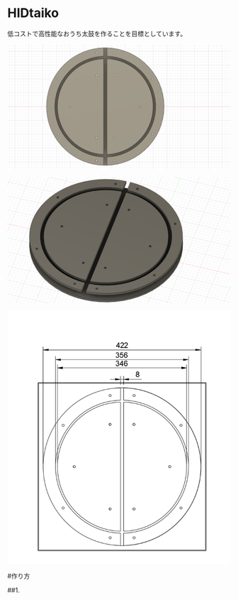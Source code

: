 # HIDtaiko
低コストで高性能なおうち太鼓を作ることを目標としています。

![c.png](images/images/c.png)

![b.png](images/images/b.png)


![a.png](images/images/a.png)

#作り方

##1.
